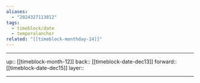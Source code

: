```yaml
---
aliases:
  - "2024327113812"
tags:
  - timeblock/date
  - temporalanchor
related: "[[timeblock-monthday-14]]"
---
```




***

up:: [[timeblock-month-12]]
back:: [[timeblock-date-dec13]]
forward:: [[timeblock-date-dec15]]
layer:: 

***

